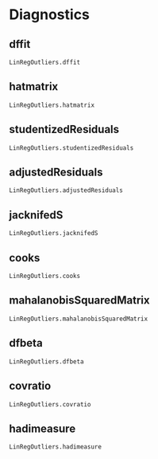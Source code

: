 # Diagnostics

## dffit
```@docs
LinRegOutliers.dffit
```

## hatmatrix
```@docs
LinRegOutliers.hatmatrix
```

## studentizedResiduals
```@docs
LinRegOutliers.studentizedResiduals
```

## adjustedResiduals
```@docs
LinRegOutliers.adjustedResiduals
```

## jacknifedS
```@docs
LinRegOutliers.jacknifedS
```

## cooks
```@docs
LinRegOutliers.cooks
```

## mahalanobisSquaredMatrix
```@docs
LinRegOutliers.mahalanobisSquaredMatrix
```

## dfbeta
```@docs
LinRegOutliers.dfbeta
```

## covratio
```@docs
LinRegOutliers.covratio
```

## hadimeasure
```@docs
LinRegOutliers.hadimeasure
```

